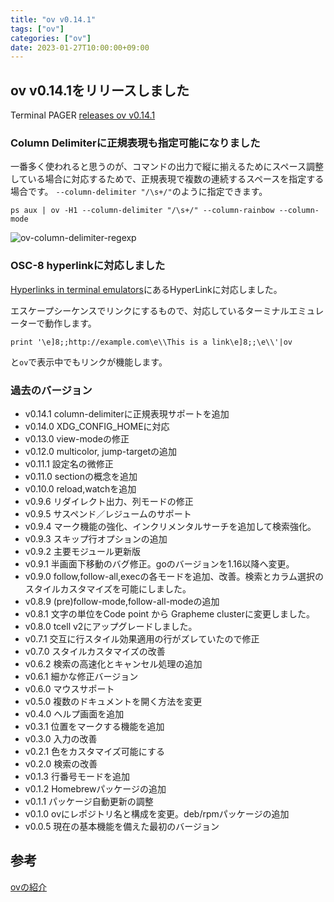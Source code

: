 ```yaml
---
title: "ov v0.14.1"
tags: ["ov"]
categories: ["ov"]
date: 2023-01-27T10:00:00+09:00
---
```

## ov v0.14.1をリリースしました

Terminal PAGER [releases ov v0.14.1](https://github.com/noborus/ov/releases/tag/v0.14.1)

### Column Delimiterに正規表現も指定可能になりました

一番多く使われると思うのが、コマンドの出力で縦に揃えるためにスペース調整している場合に対応するためで、正規表現で複数の連続するスペースを指定する場合です。
`--column-delimiter "/\s+/"`のように指定できます。

```console
ps aux | ov -H1 --column-delimiter "/\s+/" --column-rainbow --column-mode
```

![ov-column-delimiter-regexp](../ov-column-regexp.png)

### OSC-8 hyperlinkに対応しました

[Hyperlinks in terminal emulators](https://gist.github.com/egmontkob/eb114294efbcd5adb1944c9f3cb5feda)にあるHyperLinkに対応しました。

エスケープシーケンスでリンクにするもので、対応しているターミナルエミュレーターで動作します。

```console
print '\e]8;;http://example.com\e\\This is a link\e]8;;\e\\'|ov
```

と`ov`で表示中でもリンクが機能します。

### 過去のバージョン

* v0.14.1 column-delimiterに正規表現サポートを追加
* v0.14.0 XDG_CONFIG_HOMEに対応
* v0.13.0 view-modeの修正
* v0.12.0 multicolor, jump-targetの追加
* v0.11.1 設定名の微修正
* v0.11.0 sectionの概念を追加
* v0.10.0 reload,watchを追加
* v0.9.6 リダイレクト出力、列モードの修正
* v0.9.5 サスペンド／レジュームのサポート
* v0.9.4 マーク機能の強化、インクリメンタルサーチを追加して検索強化。
* v0.9.3 スキップ行オプションの追加
* v0.9.2 主要モジュール更新版
* v0.9.1 半画面下移動のバグ修正。goのバージョンを1.16以降へ変更。
* v0.9.0 follow,follow-all,execの各モードを追加、改善。検索とカラム選択のスタイルカスタマイズを可能にしました。
* v0.8.9 (pre)follow-mode,follow-all-modeの追加
* v0.8.1 文字の単位をCode point から Grapheme clusterに変更しました。
* v0.8.0 tcell v2にアップグレードしました。
* v0.7.1 交互に行スタイル効果適用の行がズレていたので修正
* v0.7.0 スタイルカスタマイズの改善
* v0.6.2 検索の高速化とキャンセル処理の追加
* v0.6.1 細かな修正バージョン
* v0.6.0 マウスサポート
* v0.5.0 複数のドキュメントを開く方法を変更
* v0.4.0 ヘルプ画面を追加
* v0.3.1 位置をマークする機能を追加
* v0.3.0 入力の改善
* v0.2.1 色をカスタマイズ可能にする
* v0.2.0 検索の改善
* v0.1.3 行番号モードを追加
* v0.1.2 Homebrewパッケージの追加
* v0.1.1 パッケージ自動更新の調整
* v0.1.0 ovにレポジトリ名と構成を変更。deb/rpmパッケージの追加
* v0.0.5 現在の基本機能を備えた最初のバージョン

## 参考

[ovの紹介](../oviewer)
